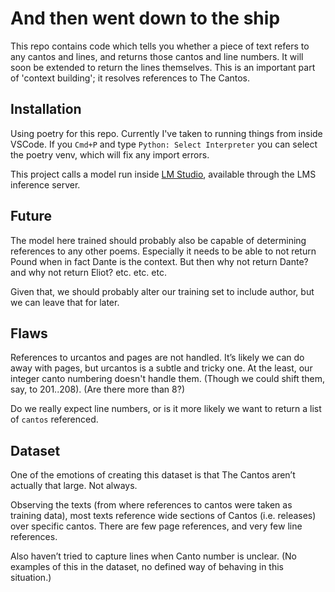 # And then went down to the ship

This repo contains code which tells you whether a piece of text refers to any cantos and lines, and returns those cantos and line numbers. It will soon be extended to return the lines themselves. This is an important part of 'context building'; it resolves references to The Cantos.

## Installation

Using poetry for this repo. Currently I've taken to running things from inside VSCode. If you `Cmd+P` and type `Python: Select Interpreter` you can select the poetry venv, which will fix any import errors.

This project calls a model run inside [LM Studio](https://lmstudio.ai/), available through the LMS inference server.

## Future

The model here trained should probably also be capable of determining references to any other poems. Especially it needs to be able to not return Pound when in fact Dante is the context. But then why not return Dante? and why not return Eliot? etc. etc. etc.

Given that, we should probably alter our training set to include author, but we can leave that for later.

## Flaws

References to urcantos and pages are not handled. It’s likely we can do away with pages, but urcantos is a subtle and tricky one. At the least, our integer canto numbering doesn't handle them. (Though we could shift them, say, to 201..208). (Are there more than 8?)

Do we really expect line numbers, or is it more likely we want to return a list of `cantos` referenced.

## Dataset

One of the emotions of creating this dataset is that The Cantos aren’t actually that large. Not always.

Observing the texts (from where references to cantos were taken as training data), most texts reference wide sections of Cantos (i.e. releases) over specific cantos. There are few page references, and very few line references.

Also haven’t tried to capture lines when Canto number is unclear. (No examples of this in the dataset, no defined way of behaving in this situation.)

